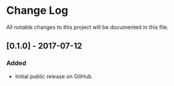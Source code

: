 # Change Log
All notable changes to this project will be documented in this file.

## [0.1.0] - 2017-07-12
### Added
- Initial public release on GitHub.
